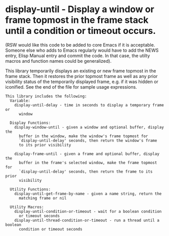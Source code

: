 # display-until - Display a window or frame topmost in the frame stack until a condition or timeout occurs.

(RSW would like this code to be added to core Emacs if it is
 acceptable.  Someone else who adds to Emacs regularly would have
 to add the NEWS entry, Elisp Manual entry and commit the code.
 In that case, the utilty macros and function names could be generalized).

This library temporarily displays an existing or new frame topmost in
the frame stack.  Then it restores the prior topmost frame as well
as any prior visibility status of the temporarily displayed frame,
e.g. if it was hidden or iconified.  See the end of the file for
sample usage expressions.

```
This library includes the following:
  Variable:
    display-until-delay - time in seconds to display a temporary frame or
      window
      
  Display Functions:
    display-window-until - given a window and optional buffer, display the
      buffer in the window, make the window's frame topmost for
      `display-until-delay' seconds, then return the window's frame
      to its prior visibility

    display-frame-until - given a frame and optional buffer, display the
      buffer in the frame's selected window, make the frame topmost for
      `display-until-delay' seconds, then return the frame to its prior
      visibility

  Utility Functions:
    display-until-get-frame-by-name - given a name string, return the
      matching frame or nil

  Utility Macros:
    display-until-condition-or-timeout - wait for a boolean condition
      or timeout seconds
    display-until-thread-condition-or-timeout - run a thread until a boolean
      condition or timeout seconds
```
